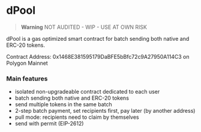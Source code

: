 # dPool 

> **Warning**
> NOT AUDITED - WIP - USE AT OWN RISK

dPool is a gas optimized smart contract for batch sending both native and ERC-20 tokens.

Contract Address: 0x1468E381595179DaBFE5bBfc72c9A27950A114C3 on Polygon Mainnet
### Main features

- isolated non-upgradeable contract dedicated to each user
- batch sending both native and ERC-20 tokens
- send multiple tokens in the same batch
- 2-step batch payment, set recipients first, pay later (by another address)
- pull mode: recipients need to claim by themselves
- send with permit (EIP-2612)